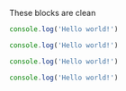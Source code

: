 These blocks are clean

```js
console.log('Hello world!')
```

```js title='main.js'
console.log('Hello world!')
```

```typescript
console.log('Hello world!')
```

```typescript title='main.js'
console.log('Hello world!')
```
